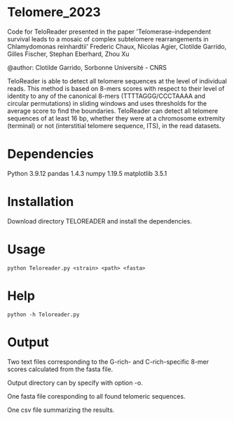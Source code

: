 # Telomere_2023

Code for TeloReader presented in the paper 'Telomerase-independent survival leads to a mosaic of complex subtelomere rearrangements in Chlamydomonas reinhardtii' Frederic Chaux, Nicolas Agier, Clotilde Garrido, Gilles Fischer, Stephan Eberhard, Zhou Xu

@author: Clotilde Garrido, Sorbonne Université - CNRS

TeloReader is able to detect all telomere sequences at the level of individual reads. This method is based on 8-mers scores with respect to their level of identity to any of the canonical 8-mers (TTTTAGGG/CCCTAAAA and circular permutations) in sliding windows and uses thresholds for the average score to find the boundaries. TeloReader can detect all telomere sequences of at least 16 bp, whether they were at a chromosome extremity (terminal) or not (interstitial telomere sequence, ITS), in the read datasets.

# Dependencies
Python 3.9.12 
pandas 1.4.3
numpy 1.19.5
matplotlib 3.5.1

# Installation
Download directory TELOREADER and install the dependencies.

# Usage
```python Teloreader.py <strain> <path> <fasta>```

# Help
```python -h Teloreader.py```

# Output
  Two text files corresponding to the G-rich- and C-rich-specific 8-mer scores calculated from the fasta file.
  
  Output directory can by specify with option -o.
  
  One fasta file coresponding to all found telomeric sequences.
  
  One csv file summarizing the results.
